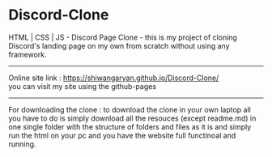 # Discord-Clone
HTML | CSS | JS  -  Discord Page Clone - this is my project of cloning Discord's landing page on my own from scratch without using any framework.

-------------------------

Online site link : https://shiwangaryan.github.io/Discord-Clone/  
you can visit my site using the github-pages

-------------------------

For downloading the clone :
to download the clone in your own laptop all you have to do is simply download all the resouces (except readme.md) in one single folder with the structure of folders and files as it is and simply run the html on your pc and you have the website full functinoal and running.
